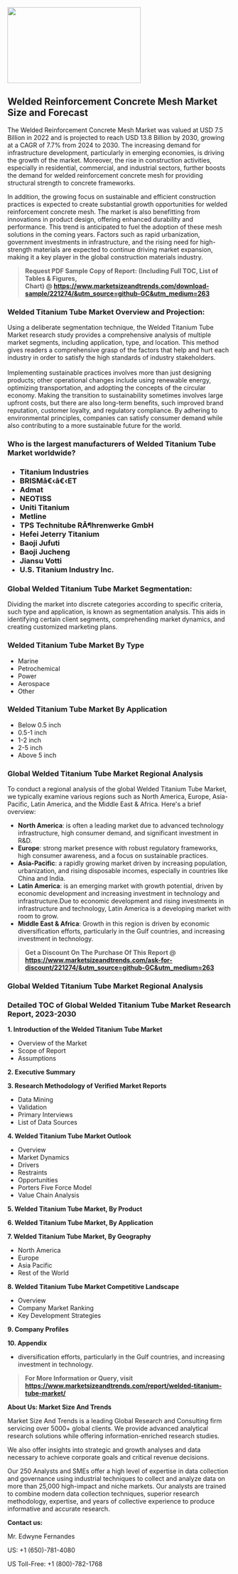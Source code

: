<p><img class="alignnone size-medium wp-image-20088" src="https://ffe5etoiles.com/wp-content/uploads/2024/12/MST1-300x171.png" alt="" width="300" height="171" /></p><h2>Welded Reinforcement Concrete Mesh Market Size and Forecast</h2><p>The Welded Reinforcement Concrete Mesh Market was valued at USD 7.5 Billion in 2022 and is projected to reach USD 13.8 Billion by 2030, growing at a CAGR of 7.7% from 2024 to 2030. The increasing demand for infrastructure development, particularly in emerging economies, is driving the growth of the market. Moreover, the rise in construction activities, especially in residential, commercial, and industrial sectors, further boosts the demand for welded reinforcement concrete mesh for providing structural strength to concrete frameworks.</p><p>In addition, the growing focus on sustainable and efficient construction practices is expected to create substantial growth opportunities for welded reinforcement concrete mesh. The market is also benefitting from innovations in product design, offering enhanced durability and performance. This trend is anticipated to fuel the adoption of these mesh solutions in the coming years. Factors such as rapid urbanization, government investments in infrastructure, and the rising need for high-strength materials are expected to continue driving market expansion, making it a key player in the global construction materials industry.</p></p><blockquote id="" class=""><strong>Request PDF Sample Copy of Report: (Including Full TOC, List of Tables &amp; Figures, Chart)&nbsp;@&nbsp;<strong><a href="https://www.marketsizeandtrends.com/download-sample/221274/&utm_source=github-GC&utm_medium=263" target="_blank">https://www.marketsizeandtrends.com/download-sample/221274/&utm_source=github-GC&utm_medium=263</a></strong></strong></blockquote><h3 id="" class="">Welded Titanium Tube Market&nbsp;Overview and Projection:</h3><p id="" class="">Using a deliberate segmentation technique, the Welded Titanium Tube Market research study provides a comprehensive analysis of multiple market segments, including application, type, and location. This method gives readers a comprehensive grasp of the factors that help and hurt each industry in order to satisfy the high standards of industry stakeholders. <br /> <br />Implementing sustainable practices involves more than just designing products; other operational changes include using renewable energy, optimizing transportation, and adopting the concepts of the circular economy. Making the transition to sustainability sometimes involves large upfront costs, but there are also long-term benefits, such improved brand reputation, customer loyalty, and regulatory compliance. By adhering to environmental principles, companies can satisfy consumer demand while also contributing to a more sustainable future for the world.</p><h3 id="" class="">Who is the largest manufacturers of&nbsp;Welded Titanium Tube Market worldwide?</h3><h3 class=""><p><ul><li>Titanium Industries </li><li> BRISMâ€‹â€‹ET </li><li> Admat </li><li> NEOTISS </li><li> Uniti Titanium </li><li> Metline </li><li> TPS Technitube RÃ¶hrenwerke GmbH </li><li> Hefei Jeterry Titanium </li><li> Baoji Jufuti </li><li> Baoji Jucheng </li><li> Jiansu Votti </li><li> U.S. Titanium Industry Inc.</li></ul></p></h3><h3 id="" class="">Global&nbsp;Welded Titanium Tube Market Segmentation:</h3><p id="" class="">Dividing the market into discrete categories according to specific criteria, such type and application, is known as segmentation analysis. This aids in identifying certain client segments, comprehending market dynamics, and creating customized marketing plans.</p><h3 id="" class="">Welded Titanium Tube Market&nbsp;By Type</h3><p><p><ul><li>Marine</li><li> Petrochemical</li><li> Power</li><li> Aerospace</li><li> Other</p></li></ul></p></p><h3 id="" class="">Welded Titanium Tube Market&nbsp;By Application</h3><p class=""><p><ul><li>Below 0.5 inch</li><li> 0.5-1 inch</li><li> 1-2 inch</li><li> 2-5 inch</li><li> Above 5 inch</li></ul></p></p><h3 id="" class="">Global Welded Titanium Tube Market Regional Analysis</h3><p id="" class="">To conduct a regional analysis of the global Welded Titanium Tube Market, we typically examine various regions such as North America, Europe, Asia-Pacific, Latin America, and the Middle East &amp; Africa. Here's a brief overview:</p><ul><li><strong>North America</strong>: is often a leading market due to advanced technology infrastructure, high consumer demand, and significant investment in R&amp;D.</li><li><strong>Europe</strong>: strong market presence with robust regulatory frameworks, high consumer awareness, and a focus on sustainable practices.</li><li><strong>Asia-Pacific</strong>: a rapidly growing market driven by increasing population, urbanization, and rising disposable incomes, especially in countries like China and India.</li><li><strong>Latin America</strong>: is an emerging market with growth potential, driven by economic development and increasing investment in technology and infrastructure.Due to economic development and rising investments in infrastructure and technology, Latin America is a developing market with room to grow.</li><li><strong>Middle East &amp; Africa</strong>: Growth in this region is driven by economic diversification efforts, particularly in the Gulf countries, and increasing investment in technology.</li></ul><blockquote id="" class=""><strong>Get a Discount On The Purchase Of This Report @ <strong><a href="https://www.marketsizeandtrends.com/ask-for-discount/221274/&utm_source=github-GC&utm_medium=263" target="_blank">https://www.marketsizeandtrends.com/ask-for-discount/221274/&utm_source=github-GC&utm_medium=263</a></strong></strong></blockquote><h3 id="" class="">Global Welded Titanium Tube Market Regional Analysis</h3><h3 id="" class="">Detailed TOC of Global Welded Titanium Tube Market Research Report, 2023-2030</h3><p id="" class=""><strong>1. Introduction of the Welded Titanium Tube Market</strong></p><ul><li>Overview of the Market</li><li>Scope of Report</li><li>Assumptions</li></ul><p id="" class=""><strong>2. Executive Summary</strong></p><p id="" class=""><strong>3. Research Methodology of Verified Market Reports</strong></p><ul><li>Data Mining</li><li>Validation</li><li>Primary Interviews</li><li>List of Data Sources</li></ul><p id="" class=""><strong>4. Welded Titanium Tube Market Outlook</strong></p><ul><li>Overview</li><li>Market Dynamics</li><li>Drivers</li><li>Restraints</li><li>Opportunities</li><li>Porters Five Force Model</li><li>Value Chain Analysis</li></ul><p id="" class=""><strong>5. Welded Titanium Tube Market, By Product</strong></p><p id="" class=""><strong>6. Welded Titanium Tube Market, By Application</strong></p><p id="" class=""><strong>7. Welded Titanium Tube Market, By Geography</strong></p><ul><li>North America</li><li>Europe</li><li>Asia Pacific</li><li>Rest of the World</li></ul><p id="" class=""><strong>8. Welded Titanium Tube Market Competitive Landscape</strong></p><ul><li>Overview</li><li>Company Market Ranking</li><li>Key Development Strategies</li></ul><p id="" class=""><strong>9. Company Profiles</strong></p><p id="" class=""><strong>10. Appendix</strong></p><ul><li>diversification efforts, particularly in the Gulf countries, and increasing investment in technology.</li></ul><blockquote id="" class=""><strong>For More Information or Query, visit <strong><strong><a href="https://www.marketsizeandtrends.com/report/welded-titanium-tube-market/" target="_blank">https://www.marketsizeandtrends.com/report/welded-titanium-tube-market/</a></strong></strong></strong></blockquote><p id="" class=""><strong>About Us: Market Size And Trends</strong></p><p id="" class="">Market Size And Trends is a leading Global Research and Consulting firm servicing over 5000+ global clients. We provide advanced analytical research solutions while offering information-enriched research studies.</p><p id="" class="">We also offer insights into strategic and growth analyses and data necessary to achieve corporate goals and critical revenue decisions.</p><p id="" class="">Our 250 Analysts and SMEs offer a high level of expertise in data collection and governance using industrial techniques to collect and analyze data on more than 25,000 high-impact and niche markets. Our analysts are trained to combine modern data collection techniques, superior research methodology, expertise, and years of collective experience to produce informative and accurate research.</p><p id="" class=""><strong>Contact us:</strong></p><p id="" class="">Mr. Edwyne Fernandes</p><p id="" class="">US: +1 (650)-781-4080</p><p id="" class="">US Toll-Free: +1 (800)-782-1768</p>
